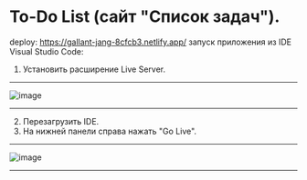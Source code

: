#  To-Do List (сайт "Список задач").
deploy: https://gallant-jang-8cfcb3.netlify.app/
запуск приложения из IDE Visual Studio Code: 
1. Установить расширение Live Server.
---
![image](https://user-images.githubusercontent.com/36625032/134818614-f49e7ba4-8bfc-4aea-958e-fffbdba4263d.png)
***
2. Перезагрузить IDE.
3. На нижней панели справа нажать "Go Live".
---
![image](https://user-images.githubusercontent.com/36625032/134818625-ec92ddd2-09ae-4413-949e-11b9af130a91.png)
***
